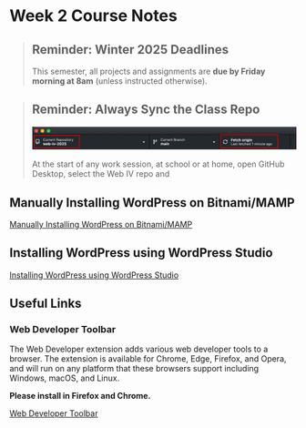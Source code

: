 # Week 2 Course Notes


<blockquote>

## Reminder: Winter 2025 Deadlines
This semester, all projects and assignments are **due by Friday morning at 8am** (unless instructed otherwise).

</blockquote>

<blockquote>

## Reminder: Always Sync the Class Repo

![GitHub Desktop: fetch origin](./week-2/img/21-fetch-origin.png)

At the start of any work session, at school or at home, open GitHub Desktop, select the Web IV repo and 

</blockquote>

## Manually Installing WordPress on Bitnami/MAMP

[Manually Installing WordPress on Bitnami/MAMP](./week-2/manually-Installing-wordpress.md)

## Installing WordPress using WordPress Studio

[Installing WordPress using WordPress Studio](./week-2/installing-wordpress-studio.md)


## Useful Links

### Web Developer Toolbar

The Web Developer extension adds various web developer tools to a browser. The extension is available for Chrome, Edge, Firefox, and Opera, and will run on any platform that these browsers support including Windows, macOS, and Linux.

**Please install in Firefox and Chrome.**

[Web Developer Toolbar](https://chrispederick.com/work/web-developer/)